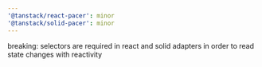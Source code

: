 ```yaml
---
'@tanstack/react-pacer': minor
'@tanstack/solid-pacer': minor
---
```


breaking: selectors are required in react and solid adapters in order to read state changes with reactivity
